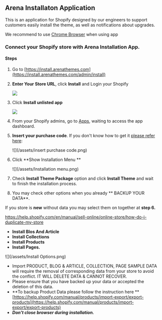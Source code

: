 ## Arena Installaton Application

This is an application for Shopify designed by our engineers to support customers easily install the theme, as well as notifications about upgrades.

We recommend to use [Chrome Browser](https://www.google.com/chrome/) when using app 

### Connect your Shopify store with Arena Installation App.

#### Steps
1. Go to [https://install.arenathemes.com](https://install.arenathemes.com/admin/install)

2. **Enter Your Store URL**, click **Install** and Login your Shopify   
   
   ![](/assets/arena-installation.png)
   
3. Click **Install unlisted app**
   
   ![](/assets/install.png)
   
4. From your Shopify admins, go to [Apps](https://www.shopify.com/admin/apps), waiting to access the app dashboard.
5. **Insert your purchase code**. If you don't know how to get it [please refer here](https://arenathemes.freshdesk.com/support/solutions/articles/6000116407-how-to-find-your-themeforest-item-purchase-code ):  
   
   ![](/assets/insert purchase code.png)

6. Click **Show Installation Menu ** 

   ![](/assets/Installation menu.png)
   
7. Check **Install Theme Package** option and click **Install Theme** and wait to finish the installation process. 

8. You may check other options when you already ** BACKUP YOUR DATA**. 

If you store is **new** without data you may select them on together at **step 6.**

https://help.shopify.com/en/manual/sell-online/online-store/how-do-i-duplicate-my-store
   * **Install Blos And Article**
   * **Install Collections**
   * **Install Products**
   * **Install Pages.**

![](/assets/Install Options.png)

* Import PRODUCT, BLOG & ARTICLE, COLLECTION, PAGE SAMPLE DATA will require the removal of corresponding data from your store to avoid the conflict. IT WILL DELETE DATA & CANNOT RECOVER.
* Please ensure that you have backed up your data or accepted the deletion of this data.
* **To backup Product Data please follow the instruction here **[https://help.shopify.com/manual/products/import-export/export-products](https://help.shopify.com/manual/products/import-export/export-products)
* **_Don't close browser during installation._**
